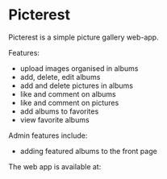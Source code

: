 # Picterest

Picterest is a simple picture gallery web-app. 

Features:
- upload images organised in albums
- add, delete, edit albums
- add and delete pictures in albums
- like and comment on albums
- like and comment on pictures
- add albums to favorites
- view favorite albums

Admin features include:
- adding featured albums to the front page


The web app is available at: 
